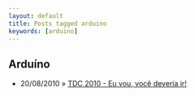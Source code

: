 ```yaml
---
layout: default
title: Posts tagged arduino
keywords: [arduino]
---
```

<h2 class="category">Arduíno</h2>
<ul class="posts">
<li>
<p>
<span class="date">20/08/2010</span> &raquo; 
<a href="/blog/tdc-2010-eu-vou-voce-deveria-ir">TDC 2010 - Eu vou, você deveria ir!</a>
</p>
</li> 
</ul>
